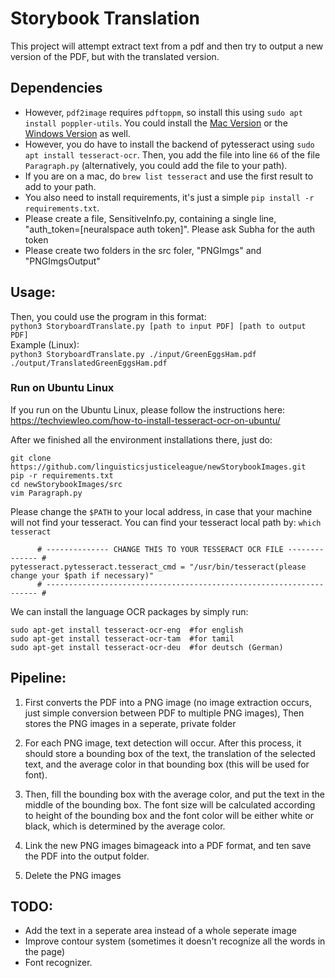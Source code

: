 # Storybook Translation

This project will attempt extract text from a pdf and then try to output a new version of the PDF, but with the translated version. 

## Dependencies

* However, `pdf2image` requires `pdftoppm`, so install this using `sudo apt install poppler-utils`. You could install the [Mac Version](https://macappstore.org/poppler/) or the [Windows Version](https://sourceforge.net/projects/poppler-win32/) as well.
* However, you do have to install the backend of pytesseract using `sudo apt install tesseract-ocr`. Then, you add the file into line `66` of the file `Paragraph.py` (alternatively, you could add the file to your path).
* If you are on a mac, do  `brew list tesseract` and use the first result to add to your path.
* You also need to install requirements, it's just a simple `pip install -r requirements.txt`.
* Please create a file, SensitiveInfo.py, containing a single line, "auth_token=[neuralspace auth token]". Please ask Subha for the auth token
* Please create two folders in the src foler, "PNGImgs" and "PNGImgsOutput"

## Usage: 

Then, you could use the program in this format: <br>
`python3 StoryboardTranslate.py [path to input PDF] [path to output PDF]` <br>
Example (Linux): <br>
`python3 StoryboardTranslate.py ./input/GreenEggsHam.pdf ./output/TranslatedGreenEggsHam.pdf`

### Run on Ubuntu Linux 
If you run on the Ubuntu Linux, please follow the instructions here: https://techviewleo.com/how-to-install-tesseract-ocr-on-ubuntu/

After we finished all the environment installations there, just do:
```
git clone https://github.com/linguisticsjusticeleague/newStorybookImages.git
pip -r requirements.txt
cd newStorybookImages/src
vim Paragraph.py
```
Please change the ```$PATH``` to your local address, in case that your machine will not find your tesseract. You can find your tesseract local path by: ```which tesseract```
```
      # -------------- CHANGE THIS TO YOUR TESSERACT OCR FILE -------------- #
pytesseract.pytesseract.tesseract_cmd = "/usr/bin/tesseract(please change your $path if necessary)"
      # -------------------------------------------------------------------- #
```
We can install the language OCR packages by simply run:
```
sudo apt-get install tesseract-ocr-eng  #for english
sudo apt-get install tesseract-ocr-tam  #for tamil
sudo apt-get install tesseract-ocr-deu  #for deutsch (German)
```
## Pipeline: 

1. First converts the PDF into a PNG image (no image extraction occurs, just simple conversion between PDF to multiple PNG images), Then stores the PNG images in a seperate, private folder

2. For each PNG image, text detection will occur. After this process, it should store a bounding box of the text, the translation of the selected text, and the average color in that bounding box (this will be used for font).

3. Then, fill the bounding box with the average color, and put the text in the middle of the bounding box. The font size will be calculated according to height of the bounding box and the font color will be either white or black, which is determined by the average color.

4. Link the new PNG images bimageack into a PDF format, and ten save the PDF into the output folder.

5. Delete the PNG images



## TODO: 
* Add the text in a seperate area instead of a whole seperate image
* Improve contour system (sometimes it doesn't recognize all the words in the page)
* Font recognizer.
